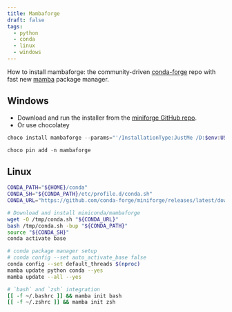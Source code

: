```yaml
---
title: Mambaforge
draft: false
tags:
  - python
  - conda
  - linux
  - windows
---
```


How to install mambaforge: the community-driven [conda-forge](https://conda-forge.org/docs/user/introduction.html) repo with fast new [mamba](https://github.com/mamba-org/mamba) package manager.

## Windows

- Download and run the installer from the [miniforge GitHub repo](https://github.com/conda-forge/miniforge#mambaforge).
- Or use chocolatey

```powershell
choco install mambaforge --params="'/InstallationType:JustMe /D:$env:USERPROFILE\mambaforge'"

choco pin add -n mambaforge
```
## Linux

```bash
CONDA_PATH="${HOME}/conda"
CONDA_SH="${CONDA_PATH}/etc/profile.d/conda.sh"
CONDA_URL="https://github.com/conda-forge/miniforge/releases/latest/download/Mambaforge-Linux-x86_64.sh"

# Download and install miniconda/mambaforge
wget -O /tmp/conda.sh "${CONDA_URL}"
bash /tmp/conda.sh -bup "${CONDA_PATH}"
source "${CONDA_SH}"
conda activate base

# conda package manager setup
# conda config --set auto_activate_base false
conda config --set default_threads $(nproc)
mamba update python conda --yes
mamba update --all --yes

# `bash` and `zsh` integration
[[ -f ~/.bashrc ]] && mamba init bash
[[ -f ~/.zshrc ]] && mamba init zsh
```

